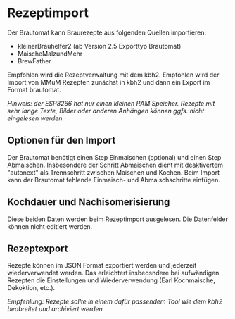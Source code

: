 # Rezeptimport

Der Brautomat kann Braurezepte aus folgenden Quellen importieren:

* kleinerBrauhelfer2 (ab Version 2.5 Exporttyp Brautomat)
* MaischeMalzundMehr
* BrewFather

Empfohlen wird die Rezeptverwaltung mit dem kbh2. Empfohlen wird der Import von MMuM Rezepten zunächst in kbh2 und dann ein Export im Format brautomat.

_Hinweis: der ESP8266 hat nur einen kleinen RAM Speicher. Rezepte mit sehr lange Texte, Bilder oder anderen Anhängen können ggfs. nicht eingelesen werden._

## Optionen für den Import

Der Brautomat benötigt einen Step Einmaischen (optional) und einen Step Abmaischen. Insbesondere der Schritt Abmaischen dient mit deaktivertem "autonext" als Trennschritt zwischen Maischen und Kochen. Beim Import kann der Brautomat fehlende Einmaisch- und Abmaischschritte einfügen.

## Kochdauer und Nachisomerisierung

Diese beiden Daten werden beim Rezeptimport ausgelesen. Die Datenfelder können nicht editiert werden.

## Rezeptexport

Rezepte können im JSON Format exportiert werden und jederzeit wiederverwendet werden. Das erleichtert insbeosndere bei aufwändigen Rezepten die Einstellungen und Wiederverwendung (Earl Kochmaische, Dekoktion, etc.).

_Empfehlung: Rezepte sollte in einem dafür passendem Tool wie dem kbh2 beabreitet und archiviert werden._
